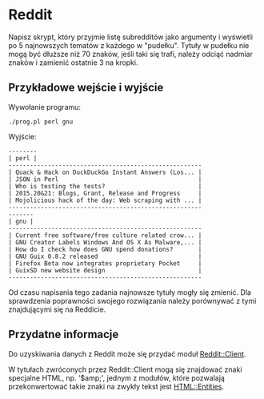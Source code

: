 # Reddit
Napisz skrypt, który przyjmie listę subredditów jako argumenty i wyświetli
po 5 najnowszych tematów z każdego w "pudełku". Tytuły w pudełku nie mogą
być dłuższe niż 70 znaków, jeśli taki się trafi, należy odciąć nadmiar
znaków i zamienić ostatnie 3 na kropki.

## Przykładowe wejście i wyjście
Wywołanie programu:
```
./prog.pl perl gnu
```
Wyjście:
```
--------
| perl |
------------------------------------------------------
| Quack & Hack on DuckDuckGo Instant Answers (Los... |
| JSON in Perl                                       |
| Who is testing the tests?                          |
| 2015.20&21: Blogs, Grant, Release and Progress     |
| Mojolicious hack of the day: Web scraping with ... |
------------------------------------------------------
-------
| gnu |
------------------------------------------------------
| Current free software/free culture related crow... |
| GNU Creator Labels Windows And OS X As Malware,... |
| How do I check how does GNU spend donations?       |
| GNU Guix 0.8.2 released                            |
| Firefox Beta now integrates proprietary Pocket     |
| GuixSD new website design                          |
------------------------------------------------------
```
Od czasu napisania tego zadania najnowsze tytuły mogły się zmienić.
Dla sprawdzenia poprawności swojego rozwiązania należy porównywać z
tymi znajdującymi się na Reddicie.

## Przydatne informacje
Do uzyskiwania danych z Reddit może się przydać moduł
[Reddit::Client](https://metacpan.org/pod/Reddit::Client).

W tytułach zwróconych przez Reddit::Client mogą się znajdować znaki
specjalne HTML, np. '$amp;', jednym z modułów, które pozwalają
przekonwertować takie znaki na zwykły tekst jest
[HTML::Entities](https://metacpan.org/pod/HTML::Entities).
